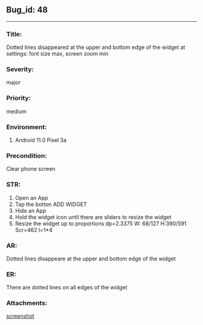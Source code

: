 ## Bug_id: 48 ##
---
### Title: 
Dotted lines disappeared at the upper and bottom edge of the widget at settings: font size max, screen zoom min

### Severity:
major
### Priority: 
medium
### Environment:
1) Android 11.0 Pixel 3a
                      	    
### Precondition: 
Clear phone screen
 
### STR: 
1. Open an App
2. Tap the botton ADD WIDGET
3. Hide an App
4. Hold the widget icon until there are sliders to resize the widget
5. Resize the  widget up to proportions dp=2.3375 W: 68/127 H:390/591 Scr=462 l=1*4
 
### AR: 
Dotted lines disappeare at the upper and bottom edge of the widget
 
### ER: 
There are dotted lines on all edges of the widget

### Attachments: 
[screenshot](https://drive.google.com/file/d/15QtRUSYWKIeQ3bjNEe6GNyAO_tjLw4xv/view?usp=sharing)
